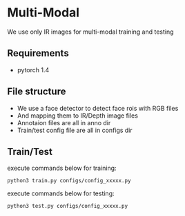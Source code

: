 # Multi-Modal

We use only IR images for multi-modal training and testing

## Requirements

- pytorch 1.4

## File structure

- We use a face detector to detect face rois with RGB files
- And mapping them to IR/Depth image files
- Annotaion files are all in anno dir
- Train/test config file are all in configs dir

## Train/Test

execute commands below for training:

```python3 train.py configs/config_xxxxx.py```

execute commands below for testing:

```python3 test.py configs/config_xxxxx.py```
